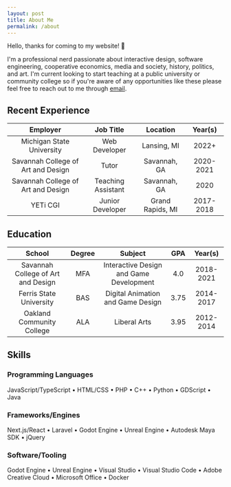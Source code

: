 ```yaml
---
layout: post
title: About Me
permalink: /about
---
```


Hello, thanks for coming to my website! 👋

I'm a professional nerd passionate about interactive design, software engineering, cooperative economics, media and society, history, politics, and art. I'm current looking to start teaching at a public university or community college so if you're aware of any opportunities like these please feel free to reach out to me through [email](mailto:devon@buddydude.dev).

## Recent Experience

|              Employer              |      Job Title     |     Location     |  Year(s)  |
|:----------------------------------:|:------------------:|:----------------:|:---------:|
|      Michigan State University     |    Web Developer   |    Lansing, MI   |   2022+   |
| Savannah College of Art and Design |        Tutor       |   Savannah, GA   | 2020-2021 |
| Savannah College of Art and Design | Teaching Assistant |   Savannah, GA   |    2020   |
|              YETi CGI              |  Junior Developer  | Grand Rapids, MI | 2017-2018 |

## Education

|               School               | Degree |                 Subject                 |  GPA |  Year(s)  |
|:----------------------------------:|:------:|:---------------------------------------:|:----:|:---------:|
| Savannah College of Art and Design |   MFA  | Interactive Design and Game Development |  4.0 | 2018-2021 |
|       Ferris State University      |   BAS  |    Digital Animation and Game Design    | 3.75 | 2014-2017 |
|      Oakland Community College     |   ALA  |               Liberal Arts              | 3.95 | 2012-2014 |

## Skills

### Programming Languages

JavaScript/TypeScript • HTML/CSS • PHP • C++ • Python • GDScript • Java

### Frameworks/Engines

Next.js/React • Laravel • Godot Engine • Unreal Engine • Autodesk Maya SDK • jQuery

### Software/Tooling

Godot Engine • Unreal Engine • Visual Studio • Visual Studio Code • Adobe Creative Cloud • Microsoft Office • Docker